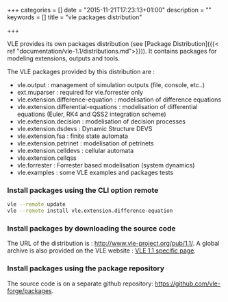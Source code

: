 +++
categories = []
date = "2015-11-21T17:23:13+01:00"
description = ""
keywords = []
title = "vle packages distribution"

+++

VLE provides its own packages distribution (see [Package Distribution]({{< ref 
"documentation/vle-1.1/distributions.md">}})).
It contains packages for modeling extensions, outputs and tools. 

The VLE packages provided by this distribution are :

* vle.output : management of simulation outputs (file, console, etc..)
* ext.muparser : required for vle.forrester only
* vle.extension.difference-equation : modelisation of difference equations
* vle.extension.differential-equations : modelisation of differential equations 
(Euler, RK4 and QSS2 integration scheme)
* vle.extension.decision : modelisation of decision processes
* vle.extension.dsdevs : Dynamic Structure DEVS
* vle.extension.fsa : finite state automata
* vle.extension.petrinet : modelisation of petrinets
* vle.extension.celldevs : cellular automata
* vle.extension.cellqss
* vle.forrester : Forrester based modelisation (system dynamics)
* vle.examples : some VLE examples and packages tests 

### Install packages using the CLI option remote

```bash
vle --remote update
vle --remote install vle.extension.difference-equation
```

### Install packages by downloading the source code

The URL of the distribution is : http://www.vle-project.org/pub/1.1/. 
A global archive is also provided on the VLE website :
[VLE 1.1 specific page](http://www.vle-project.org/vle-1.1).

### Install packages using the package repository

The source code is on a separate github repository:
https://github.com/vle-forge/packages.